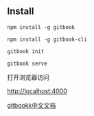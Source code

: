 ## Install

```shell
npm install -g gitbook 
```

```shell
npm install -g gitbook-cli
```

```shell
gitbook init
```

```shell
gitbook serve
```

打开浏览器访问

[http://localhost:4000](http://localhost:4000)


[gitbookk中文文档](https://chrisniael.gitbooks.io/gitbook-documentation/content/)